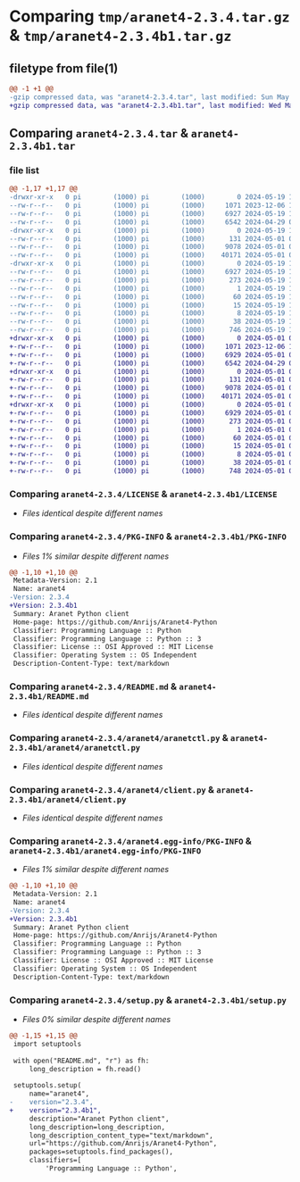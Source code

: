 # Comparing `tmp/aranet4-2.3.4.tar.gz` & `tmp/aranet4-2.3.4b1.tar.gz`

## filetype from file(1)

```diff
@@ -1 +1 @@
-gzip compressed data, was "aranet4-2.3.4.tar", last modified: Sun May 19 16:59:27 2024, max compression
+gzip compressed data, was "aranet4-2.3.4b1.tar", last modified: Wed May  1 05:41:17 2024, max compression
```

## Comparing `aranet4-2.3.4.tar` & `aranet4-2.3.4b1.tar`

### file list

```diff
@@ -1,17 +1,17 @@
-drwxr-xr-x   0 pi        (1000) pi        (1000)        0 2024-05-19 16:59:27.293001 aranet4-2.3.4/
--rw-r--r--   0 pi        (1000) pi        (1000)     1071 2023-12-06 11:57:48.000000 aranet4-2.3.4/LICENSE
--rw-r--r--   0 pi        (1000) pi        (1000)     6927 2024-05-19 16:59:27.289001 aranet4-2.3.4/PKG-INFO
--rw-r--r--   0 pi        (1000) pi        (1000)     6542 2024-04-29 07:47:15.000000 aranet4-2.3.4/README.md
-drwxr-xr-x   0 pi        (1000) pi        (1000)        0 2024-05-19 16:59:27.269001 aranet4-2.3.4/aranet4/
--rw-r--r--   0 pi        (1000) pi        (1000)      131 2024-05-01 05:40:47.000000 aranet4-2.3.4/aranet4/__init__.py
--rw-r--r--   0 pi        (1000) pi        (1000)     9078 2024-05-01 05:40:58.000000 aranet4-2.3.4/aranet4/aranetctl.py
--rw-r--r--   0 pi        (1000) pi        (1000)    40171 2024-05-01 05:40:42.000000 aranet4-2.3.4/aranet4/client.py
-drwxr-xr-x   0 pi        (1000) pi        (1000)        0 2024-05-19 16:59:27.285001 aranet4-2.3.4/aranet4.egg-info/
--rw-r--r--   0 pi        (1000) pi        (1000)     6927 2024-05-19 16:59:26.000000 aranet4-2.3.4/aranet4.egg-info/PKG-INFO
--rw-r--r--   0 pi        (1000) pi        (1000)      273 2024-05-19 16:59:26.000000 aranet4-2.3.4/aranet4.egg-info/SOURCES.txt
--rw-r--r--   0 pi        (1000) pi        (1000)        1 2024-05-19 16:59:26.000000 aranet4-2.3.4/aranet4.egg-info/dependency_links.txt
--rw-r--r--   0 pi        (1000) pi        (1000)       60 2024-05-19 16:59:26.000000 aranet4-2.3.4/aranet4.egg-info/entry_points.txt
--rw-r--r--   0 pi        (1000) pi        (1000)       15 2024-05-19 16:59:26.000000 aranet4-2.3.4/aranet4.egg-info/requires.txt
--rw-r--r--   0 pi        (1000) pi        (1000)        8 2024-05-19 16:59:26.000000 aranet4-2.3.4/aranet4.egg-info/top_level.txt
--rw-r--r--   0 pi        (1000) pi        (1000)       38 2024-05-19 16:59:27.293001 aranet4-2.3.4/setup.cfg
--rw-r--r--   0 pi        (1000) pi        (1000)      746 2024-05-19 16:57:46.000000 aranet4-2.3.4/setup.py
+drwxr-xr-x   0 pi        (1000) pi        (1000)        0 2024-05-01 05:41:17.819982 aranet4-2.3.4b1/
+-rw-r--r--   0 pi        (1000) pi        (1000)     1071 2023-12-06 11:57:48.000000 aranet4-2.3.4b1/LICENSE
+-rw-r--r--   0 pi        (1000) pi        (1000)     6929 2024-05-01 05:41:17.819982 aranet4-2.3.4b1/PKG-INFO
+-rw-r--r--   0 pi        (1000) pi        (1000)     6542 2024-04-29 07:47:15.000000 aranet4-2.3.4b1/README.md
+drwxr-xr-x   0 pi        (1000) pi        (1000)        0 2024-05-01 05:41:17.799982 aranet4-2.3.4b1/aranet4/
+-rw-r--r--   0 pi        (1000) pi        (1000)      131 2024-05-01 05:40:47.000000 aranet4-2.3.4b1/aranet4/__init__.py
+-rw-r--r--   0 pi        (1000) pi        (1000)     9078 2024-05-01 05:40:58.000000 aranet4-2.3.4b1/aranet4/aranetctl.py
+-rw-r--r--   0 pi        (1000) pi        (1000)    40171 2024-05-01 05:40:42.000000 aranet4-2.3.4b1/aranet4/client.py
+drwxr-xr-x   0 pi        (1000) pi        (1000)        0 2024-05-01 05:41:17.815982 aranet4-2.3.4b1/aranet4.egg-info/
+-rw-r--r--   0 pi        (1000) pi        (1000)     6929 2024-05-01 05:41:16.000000 aranet4-2.3.4b1/aranet4.egg-info/PKG-INFO
+-rw-r--r--   0 pi        (1000) pi        (1000)      273 2024-05-01 05:41:17.000000 aranet4-2.3.4b1/aranet4.egg-info/SOURCES.txt
+-rw-r--r--   0 pi        (1000) pi        (1000)        1 2024-05-01 05:41:16.000000 aranet4-2.3.4b1/aranet4.egg-info/dependency_links.txt
+-rw-r--r--   0 pi        (1000) pi        (1000)       60 2024-05-01 05:41:16.000000 aranet4-2.3.4b1/aranet4.egg-info/entry_points.txt
+-rw-r--r--   0 pi        (1000) pi        (1000)       15 2024-05-01 05:41:16.000000 aranet4-2.3.4b1/aranet4.egg-info/requires.txt
+-rw-r--r--   0 pi        (1000) pi        (1000)        8 2024-05-01 05:41:16.000000 aranet4-2.3.4b1/aranet4.egg-info/top_level.txt
+-rw-r--r--   0 pi        (1000) pi        (1000)       38 2024-05-01 05:41:17.823982 aranet4-2.3.4b1/setup.cfg
+-rw-r--r--   0 pi        (1000) pi        (1000)      748 2024-05-01 05:40:47.000000 aranet4-2.3.4b1/setup.py
```

### Comparing `aranet4-2.3.4/LICENSE` & `aranet4-2.3.4b1/LICENSE`

 * *Files identical despite different names*

### Comparing `aranet4-2.3.4/PKG-INFO` & `aranet4-2.3.4b1/PKG-INFO`

 * *Files 1% similar despite different names*

```diff
@@ -1,10 +1,10 @@
 Metadata-Version: 2.1
 Name: aranet4
-Version: 2.3.4
+Version: 2.3.4b1
 Summary: Aranet Python client
 Home-page: https://github.com/Anrijs/Aranet4-Python
 Classifier: Programming Language :: Python
 Classifier: Programming Language :: Python :: 3
 Classifier: License :: OSI Approved :: MIT License
 Classifier: Operating System :: OS Independent
 Description-Content-Type: text/markdown
```

### Comparing `aranet4-2.3.4/README.md` & `aranet4-2.3.4b1/README.md`

 * *Files identical despite different names*

### Comparing `aranet4-2.3.4/aranet4/aranetctl.py` & `aranet4-2.3.4b1/aranet4/aranetctl.py`

 * *Files identical despite different names*

### Comparing `aranet4-2.3.4/aranet4/client.py` & `aranet4-2.3.4b1/aranet4/client.py`

 * *Files identical despite different names*

### Comparing `aranet4-2.3.4/aranet4.egg-info/PKG-INFO` & `aranet4-2.3.4b1/aranet4.egg-info/PKG-INFO`

 * *Files 1% similar despite different names*

```diff
@@ -1,10 +1,10 @@
 Metadata-Version: 2.1
 Name: aranet4
-Version: 2.3.4
+Version: 2.3.4b1
 Summary: Aranet Python client
 Home-page: https://github.com/Anrijs/Aranet4-Python
 Classifier: Programming Language :: Python
 Classifier: Programming Language :: Python :: 3
 Classifier: License :: OSI Approved :: MIT License
 Classifier: Operating System :: OS Independent
 Description-Content-Type: text/markdown
```

### Comparing `aranet4-2.3.4/setup.py` & `aranet4-2.3.4b1/setup.py`

 * *Files 0% similar despite different names*

```diff
@@ -1,15 +1,15 @@
 import setuptools
 
 with open("README.md", "r") as fh:
     long_description = fh.read()
 
 setuptools.setup(
     name="aranet4",
-    version="2.3.4",
+    version="2.3.4b1",
     description="Aranet Python client",
     long_description=long_description,
     long_description_content_type="text/markdown",
     url="https://github.com/Anrijs/Aranet4-Python",
     packages=setuptools.find_packages(),
     classifiers=[
         'Programming Language :: Python',
```

